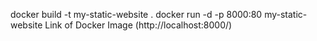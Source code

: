 docker build -t my-static-website .
docker run -d -p 8000:80 my-static-website
Link of Docker Image (http://localhost:8000/)